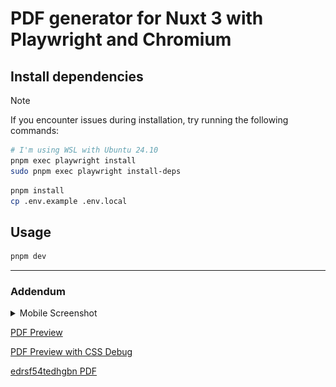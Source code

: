 # PDF generator for Nuxt 3 with Playwright and Chromium

## Install dependencies

> [!NOTE]
> If you encounter issues during installation, try running the following commands:
>
> ```bash
> # I'm using WSL with Ubuntu 24.10
> pnpm exec playwright install
> sudo pnpm exec playwright install-deps
> ```

```bash
pnpm install
cp .env.example .env.local
```

## Usage

```bash
pnpm dev
```

---

### Addendum

<details>
<summary>Mobile Screenshot</summary>

![Mobile Screenshot](<images/localhost_3000_(iPhone SE).png>)
</details>

[PDF Preview](preview/6711116b-fadd-4c8f-b7fa-e5b986fc3dcd.pdf)

[PDF Preview with CSS Debug](preview/b5f9de1e-be7e-4b6c-92cc-86aa4be1c46f.pdf)

[edrsf54tedhgbn PDF](preview/727828df-d643-4236-9f98-497fc04280fc.pdf)
